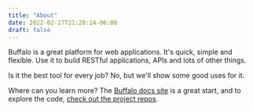 ```yaml
---
title: "About"
date: 2022-02-27T21:28:24-06:00
draft: false
---
```


Buffalo is a great platform for web applications. It's quick, simple and flexible. Use it to build RESTful applications, APIs and lots of other things.

Is it the best tool for every job? No, but we'll show some good uses for it.

Where can you learn more? The <a href="https://gobuffalo.io/en/">Buffalo docs site</a> is a great start, and to explore the code, <a href="https://github.com/gobuffalo">check out the project repos</a>.